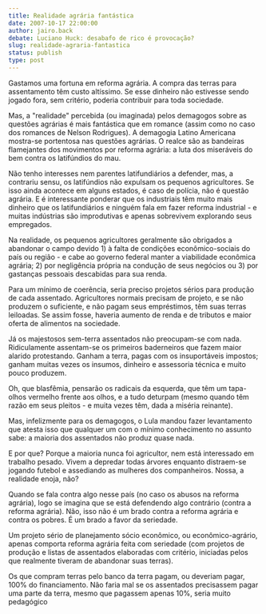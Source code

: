 ```yaml
---
title: Realidade agrária fantástica
date: 2007-10-17 22:00:00
author: jairo.back
debate: Luciano Huck: desabafo de rico é provocação?
slug: realidade-agraria-fantastica
status: publish 
type: post
---
```


  

Gastamos uma fortuna em reforma agrária. A compra das terras para assentamento têm custo altíssimo. Se esse dinheiro não estivesse sendo jogado fora, sem critério, poderia contribuir para toda sociedade.   

  

Mas, a "realidade" percebida (ou imaginada) pelos demagogos sobre as questões agrárias é mais fantástica que em romance (assim como no caso dos romances de Nelson Rodrigues). A demagogia Latino Americana mostra-se portentosa nas questões agrárias. O realce são as bandeiras flamejantes dos movimentos por reforma agrária: a luta dos miseráveis do bem contra os latifúndios do mau.   

  

Não tenho interesses nem parentes latifundiários a defender, mas, a contrariu sensu, os latifúndios não expulsam os pequenos agricultores. Se isso ainda acontece em alguns estados, é caso de polícia, não é questão agrária. E é interessante ponderar que os industriais têm muito mais dinheiro que os latifundiários e ninguém fala em fazer reforma industrial - e muitas indústrias são improdutivas e apenas sobrevivem explorando seus empregados.  

  

Na realidade, os pequenos agricultores geralmente são obrigados a abandonar o campo devido 1) à falta de condições econômico-sociais do país ou região - e cabe ao governo federal manter a viabilidade econômica agrária; 2) por negligência própria na condução de seus negócios ou 3) por gastanças pessoais descabidas para sua renda.  

  

Para um mínimo de coerência, seria preciso projetos sérios para produção de cada assentado. Agricultores normais precisam de projeto, e se não produzem o suficiente, e não pagam seus empréstimos, têm suas terras leiloadas. Se assim fosse, haveria aumento de renda e de tributos e maior oferta de alimentos na sociedade.  

  

Já os majestosos sem-terra assentados não preocupam-se com nada. Ridiculamente assentam-se os primeiros baderneiros que fazem maior alarido protestando. Ganham a terra, pagas com os insuportáveis impostos; ganham muitas vezes os insumos, dinheiro e assessoria técnica e muito pouco produzem.  

  

Oh, que blasfêmia, pensarão os radicais da esquerda, que têm um tapa-olhos vermelho frente aos olhos, e a tudo deturpam (mesmo quando têm razão em seus pleitos - e muita vezes têm, dada a miséria reinante).  

  

Mas, infelizmente para os demagogos, o Lula mandou fazer levantamento que atesta isso que qualquer um com o mínimo conhecimento no assunto sabe: a maioria dos assentados não produz quase nada.   

  

E por que? Porque a maioria nunca foi agricultor, nem está interessado em trabalho pesado. Vivem a depredar todas árvores enquanto distraem-se jogando futebol e assediando as mulheres dos companheiros. Nossa, a realidade enoja, não?  

  

Quando se fala contra algo nesse país (no caso os abusos na reforma agrária), logo se imagina que se está defendendo algo contrário (contra a reforma agrária). Não, isso não é um brado contra a reforma agrária e contra os pobres. É um brado a favor da seriedade.  

  

Um projeto sério de planejamento sócio econômico, ou econômico-agrário, apenas comporta reforma agrária feita com seriedade (com projetos de produção e listas de assentados elaboradas com critério, iniciadas pelos que realmente tiveram de abandonar suas terras).  

  

Os que compram terras pelo banco da terra pagam, ou deveriam pagar, 100% do financiamento. Não faria mal se os assentados precisassem pagar uma parte da terra, mesmo que pagassem apenas 10%, seria muito pedagógico
